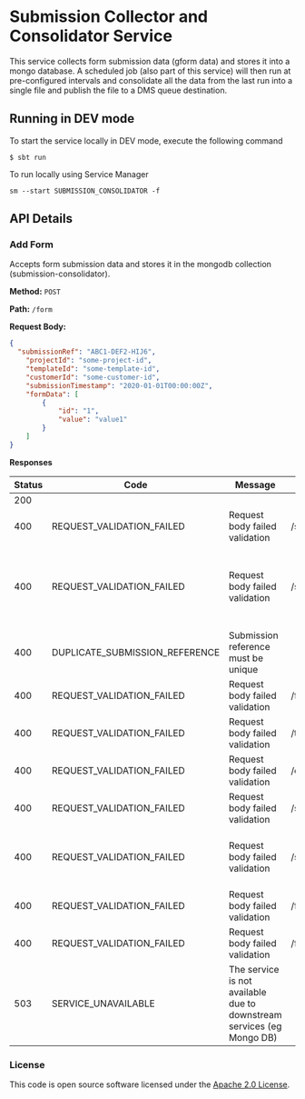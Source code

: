 
# Submission Collector and Consolidator Service

This service collects form submission data (gform data) and stores it into a mongo database. A scheduled job (also part of this service) will then run at pre-configured intervals and consolidate all the data from the last run into a single file and publish the file to a DMS queue destination.

## Running in DEV mode

To start the service locally in DEV mode, execute the following command

```$ sbt run ```

To run locally using Service Manager

```sm --start SUBMISSION_CONSOLIDATOR -f```

## API Details

### Add Form

Accepts form submission data and stores it in the mongodb collection (submission-consolidator).

 **Method:** `POST`
 
 **Path:** `/form`
 
 **Request Body:** 
 
 ```json
 {
   "submissionRef": "ABC1-DEF2-HIJ6",
     "projectId": "some-project-id",
     "templateId": "some-template-id",
     "customerId": "some-customer-id",
     "submissionTimestamp": "2020-01-01T00:00:00Z",
     "formData": [
         {
             "id": "1",
             "value": "value1"
         }
     ]
 }
 ```

 **Responses**
 
 |Status|Code|Message|Field Path|Field Message|
 |------|----|-------|----------|-------------|
 |200| | | | |
 |400|REQUEST_VALIDATION_FAILED|Request body failed validation|/submissionReference|Is required|
 |400|REQUEST_VALIDATION_FAILED|Request body failed validation|/submissionReference|Must confirm to the format XXXX-XXXX-XXXX, where X is a upper-case alphabet or a number|
 |400 |DUPLICATE_SUBMISSION_REFERENCE|Submission reference must be unique| | |
 |400|REQUEST_VALIDATION_FAILED|Request body failed validation|/formId|Is is required|
 |400|REQUEST_VALIDATION_FAILED|Request body failed validation|/templateId|Is required|
 |400|REQUEST_VALIDATION_FAILED|Request body failed validation|/customerId|Is required|
 |400|REQUEST_VALIDATION_FAILED|Request body failed validation|/submissionTimestamp|Is required|
 |400|REQUEST_VALIDATION_FAILED|Request body failed validation|/submissionTimestamp|Must confirm to ISO-8601 date-time format YYYY-MM-DD'T'HH:mm:ssZ|
 |400|REQUEST_VALIDATION_FAILED|Request body failed validation|/formData(0)/id|Is required|
 |400 |REQUEST_VALIDATION_FAILED|Request body failed validation|/formData(0)/value|Is required|
 |503|SERVICE_UNAVAILABLE|The service is not available due to downstream services (eg Mongo DB)| | |

### License

This code is open source software licensed under the [Apache 2.0 License]("http://www.apache.org/licenses/LICENSE-2.0.html").
